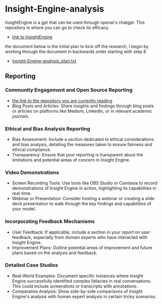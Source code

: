 # Insight-Engine-analysis
InsightEngine is a gpt that can be used through openai's chatgpt. This repository is where you can go to check its efficacy.
- [link to InsightEngine](https://chat.openai.com/g/g-HkhV9LTMX-insightengine-critical-thinking-aid)

the document below is the initial plan to kick off the research, I begin by working through the document in backwards order starting with step 8
- [Insight-Engine-analysis_plan.txt](https://github.com/Yearbook-enzyme/Logic-Lens-analysis/files/13928642/Logic.Lens.analysis.plan.txt)

## Reporting
### Community Engagement and Open Source Reporting
- [the link to the repository you are currently reading](https://github.com/Yearbook-enzyme/Logic-Lens-analysis)
- Blog Posts and Articles: Share insights and findings through blog posts or articles on platforms like Medium, LinkedIn, or in relevant academic journals.

### Ethical and Bias Analysis Reporting
- Bias Assessment: Include a section dedicated to ethical considerations and bias analysis, detailing the measures taken to ensure fairness and ethical compliance.
- Transparency: Ensure that your reporting is transparent about the limitations and potential areas of concern in Insight Engine.

### Video Demonstrations
- Screen Recording Tools: Use tools like OBS Studio or Camtasia to record demonstrations of Insight Engine in action, highlighting its capabilities in real-time.
- Webinar or Presentation: Consider hosting a webinar or creating a slide deck presentation to walk through the key findings and capabilities of your model.

### Incorporating Feedback Mechanisms
- User Feedback: If applicable, include a section in your report on user feedback, especially from domain experts who have interacted with Insight Engine.
- Improvement Plans: Outline potential areas of improvement and future plans based on the analysis and feedback.

### Detailed Case Studies
- Real-World Examples: Document specific instances where Insight Engine successfully identified complex fallacies in real conversations. This could include screenshots or transcripts with annotations.
- Comparative Analysis: Show side-by-side comparisons of Insight Engine's analysis with human expert analysis in certain tricky scenarios.
